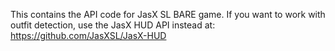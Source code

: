 This contains the API code for JasX SL BARE game. If you want to work with outfit detection, use the JasX HUD API instead at: https://github.com/JasXSL/JasX-HUD
